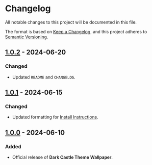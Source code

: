 # Changelog

All notable changes to this project will be documented in this file.

The format is based on [Keep a Changelog](https://keepachangelog.com/en/1.1.0/),
and this project adheres to [Semantic Versioning](https://semver.org/spec/v2.0.0.html).

## [1.0.2] - 2024-06-20

### Changed

- Updated `README` and `CHANGELOG`.

## [1.0.1] - 2024-06-15

### Changed

- Updated formatting for [Install Instructions](../INSTALL.md).

## [1.0.0] - 2024-06-10

### Added

- Official release of **Dark Castle Theme Wallpaper**.

[1.0.2]: https://github.com/scottgriv/Dark-Castle-Wallpaper/compare/v1.0.1...v1.0.2
[1.0.1]: https://github.com/scottgriv/Dark-Castle-Wallpaper/compare/v1.0.0...v1.0.1
[1.0.0]: https://github.com/scottgriv/Dark-Castle-Wallpaper/releases/tag/v1.0.0
